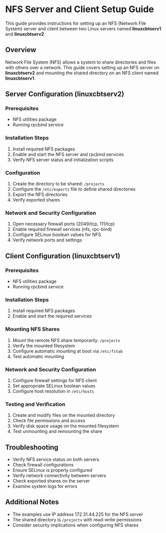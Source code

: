 # NFS Server and Client Setup Guide

This guide provides instructions for setting up an NFS (Network File System) server and client between two Linux servers named **linuxcbtserv1** and **linuxcbtserv2**.

## Overview

Network File System (NFS) allows a system to share directories and files with others over a network. This guide covers setting up an NFS server on **linuxcbtserv2** and mounting the shared directory on an NFS client named **linuxcbtserv1**.

## Server Configuration (linuxcbtserv2)

### Prerequisites
- NFS utilities package
- Running rpcbind service

### Installation Steps
1. Install required NFS packages
2. Enable and start the NFS server and rpcbind services
3. Verify NFS server status and initialization scripts

### Configuration
1. Create the directory to be shared: `/projectx`
2. Configure the `/etc/exports` file to define shared directories
3. Export the NFS directories
4. Verify exported shares

### Network and Security Configuration
1. Open necessary firewall ports (2049/tcp, 111/tcp)
2. Enable required firewall services (nfs, rpc-bind)
3. Configure SELinux boolean values for NFS
4. Verify network ports and settings

## Client Configuration (linuxcbtserv1)

### Prerequisites
- NFS utilities package
- Running rpcbind service

### Installation Steps
1. Install required NFS packages
2. Enable and start the required services

### Mounting NFS Shares
1. Mount the remote NFS share temporarily: `/projectx`
2. Verify the mounted filesystem
3. Configure automatic mounting at boot via `/etc/fstab`
4. Test automatic mounting

### Network and Security Configuration
1. Configure firewall settings for NFS client
2. Set appropriate SELinux boolean values
3. Configure host resolution in `/etc/hosts`

### Testing and Verification
1. Create and modify files on the mounted directory
2. Check file permissions and access
3. Verify disk space usage on the mounted filesystem
4. Test unmounting and remounting the share

## Troubleshooting
- Verify NFS service status on both servers
- Check firewall configurations
- Ensure SELinux is properly configured
- Verify network connectivity between servers
- Check exported shares on the server
- Examine system logs for errors

## Additional Notes
- The examples use IP address 172.31.44.225 for the NFS server
- The shared directory is `/projectx` with read-write permissions
- Consider security implications when configuring NFS shares
